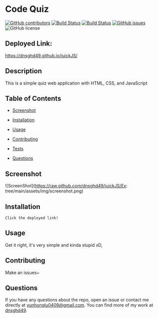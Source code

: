 # Code Quiz
  [![GitHub contributors](https://img.shields.io/github/contributors/dnsghd49/juickJS.svg)](https://GitHub.com/dnsghd49/juickJS/graphs/contributors/)
  [![Build Status](https://img.shields.io/github/forks/dnsghd49/juickJS.svg)](https://github.com/dnsghd49/juickJS/network/)
  [![Build Status](https://img.shields.io/github/stars/dnsghd49/juickJS.svg)](https://github.com/dnsghd49/juickJS/)
  [![GitHub issues](https://img.shields.io/github/issues/dnsghd49/juickJS.svg)](https://GitHub.com/dnsghd49/juickJS/issues/)
  ![GitHub license](https://img.shields.io/badge/license-MIT-blue.svg)


## Deployed Link:

https://dnsghd49.github.io/juickJS/

## Description

This is a simple quiz web application with HTML, CSS, and JavaScript

## Table of Contents 

* [Screenshot](#screenshot)

* [Installation](#installation)

* [Usage](#usage)

* [Contributing](#contributing)

* [Tests](#tests)

* [Questions](#questions)

## Screenshot

![ScreenShot](https://raw.github.com/dnsghd49/juickJS/Ex: tree/main/assets/img/screenshot.png)

## Installation

```
Click the deployed link!
```

## Usage

Get it right, it's very simple and kinda stupid xD,


  
## Contributing

Make an issues~


## Questions

If you have any questions about the repo, open an issue or contact me directly at yunhonglu0409@gmail.com. You can find more of my work at [dnsghd49](https://github.com/dnsghd49/).
